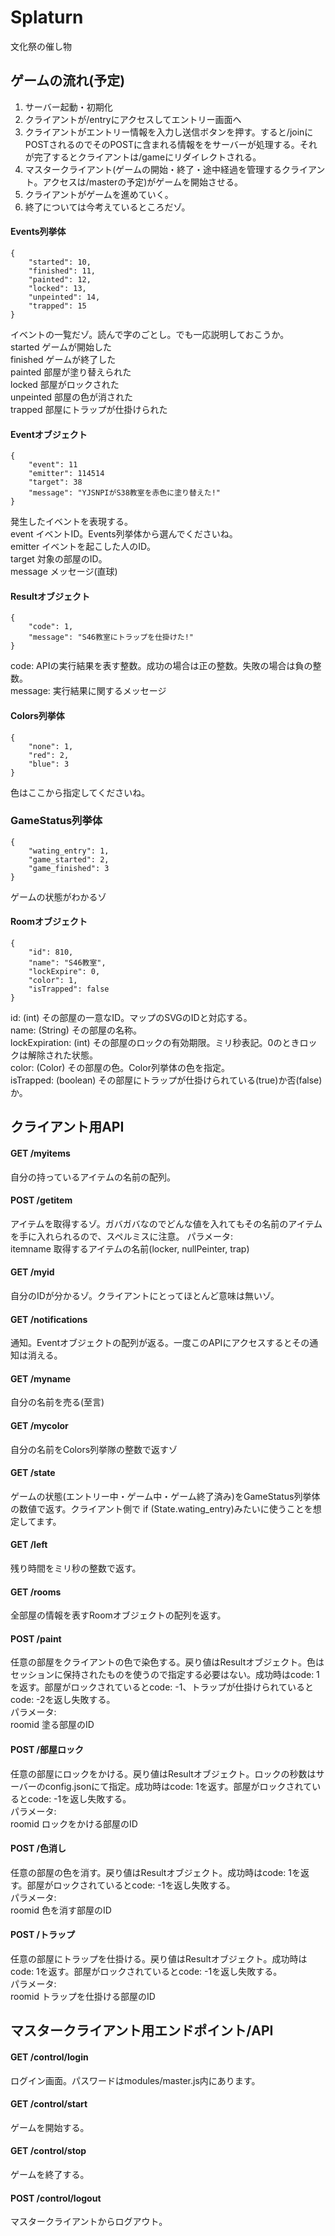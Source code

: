 # Splaturn
文化祭の催し物

## ゲームの流れ(予定)
1. サーバー起動・初期化
2. クライアントが/entryにアクセスしてエントリー画面へ
3. クライアントがエントリー情報を入力し送信ボタンを押す。すると/joinにPOSTされるのでそのPOSTに含まれる情報ををサーバーが処理する。それが完了するとクライアントは/gameにリダイレクトされる。
4. マスタークライアント(ゲームの開始・終了・途中経過を管理するクライアント。アクセスは/masterの予定)がゲームを開始させる。
5. クライアントがゲームを進めていく。
6. 終了については今考えているところだゾ。

#### Events列挙体
    {
        "started": 10,
        "finished": 11,
        "painted": 12,
        "locked": 13,
        "unpeinted": 14,
        "trapped": 15
    }
イベントの一覧だゾ。読んで字のごとし。でも一応説明しておこうか。  
started ゲームが開始した  
finished ゲームが終了した  
painted 部屋が塗り替えられた  
locked 部屋がロックされた  
unpeinted 部屋の色が消された  
trapped 部屋にトラップが仕掛けられた  

#### Eventオブジェクト
    {
        "event": 11
        "emitter": 114514
        "target": 38
        "message": "YJSNPIがS38教室を赤色に塗り替えた!"
    }
発生したイベントを表現する。  
event イベントID。Events列挙体から選んでくださいね。  
emitter イベントを起こした人のID。  
target 対象の部屋のID。  
message メッセージ(直球)

#### Resultオブジェクト
    {
        "code": 1,
        "message": "S46教室にトラップを仕掛けた!"
    }
code: APIの実行結果を表す整数。成功の場合は正の整数。失敗の場合は負の整数。  
message: 実行結果に関するメッセージ

#### Colors列挙体
    {
        "none": 1,
	    "red": 2,
	    "blue": 3
    }
色はここから指定してくださいね。

### GameStatus列挙体
    {
        "wating_entry": 1,
        "game_started": 2,
        "game_finished": 3
    }
ゲームの状態がわかるゾ

#### Roomオブジェクト
    {  
        "id": 810,
        "name": "S46教室",
        "lockExpire": 0,
        "color": 1,
        "isTrapped": false
    }
id: (int) その部屋の一意なID。マップのSVGのIDと対応する。  
name: (String) その部屋の名称。  
lockExpiration: (int) その部屋のロックの有効期限。ミリ秒表記。0のときロックは解除された状態。  
color: (Color) その部屋の色。Color列挙体の色を指定。  
isTrapped: (boolean) その部屋にトラップが仕掛けられている(true)か否(false)か。  

## クライアント用API

#### GET /myitems
自分の持っているアイテムの名前の配列。

#### POST /getitem
アイテムを取得するゾ。ガバガバなのでどんな値を入れてもその名前のアイテムを手に入れられるので、スペルミスに注意。
パラメータ:  
itemname 取得するアイテムの名前(locker, nullPeinter, trap)

#### GET /myid
自分のIDが分かるゾ。クライアントにとってほとんど意味は無いゾ。

#### GET /notifications
通知。Eventオブジェクトの配列が返る。一度このAPIにアクセスするとその通知は消える。

#### GET /myname
自分の名前を売る(至言)

#### GET /mycolor 
自分の名前をColors列挙隊の整数で返すゾ

#### GET /state
ゲームの状態(エントリー中・ゲーム中・ゲーム終了済み)をGameStatus列挙体の数値で返す。クライアント側で if (State.wating_entry)みたいに使うことを想定してます。  

#### GET /left
残り時間をミリ秒の整数で返す。

#### GET /rooms
全部屋の情報を表すRoomオブジェクトの配列を返す。  

#### POST /paint
任意の部屋をクライアントの色で染色する。戻り値はResultオブジェクト。色はセッションに保持されたものを使うので指定する必要はない。成功時はcode: 1を返す。部屋がロックされているとcode: -1、トラップが仕掛けられているとcode: -2を返し失敗する。    
パラメータ:  
roomid 塗る部屋のID

#### POST /部屋ロック
任意の部屋にロックをかける。戻り値はResultオブジェクト。ロックの秒数はサーバーのconfig.jsonにて指定。成功時はcode: 1を返す。部屋がロックされているとcode: -1を返し失敗する。    
パラメータ:  
roomid ロックをかける部屋のID

#### POST /色消し
任意の部屋の色を消す。戻り値はResultオブジェクト。成功時はcode: 1を返す。部屋がロックされているとcode: -1を返し失敗する。  
パラメータ:  
roomid 色を消す部屋のID

#### POST /トラップ
任意の部屋にトラップを仕掛ける。戻り値はResultオブジェクト。成功時はcode: 1を返す。部屋がロックされているとcode: -1を返し失敗する。  
パラメータ:  
roomid トラップを仕掛ける部屋のID  
  
## マスタークライアント用エンドポイント/API

#### GET /control/login
ログイン画面。パスワードはmodules/master.js内にあります。

#### GET /control/start
ゲームを開始する。

#### GET /control/stop
ゲームを終了する。

#### POST /control/logout
マスタークライアントからログアウト。